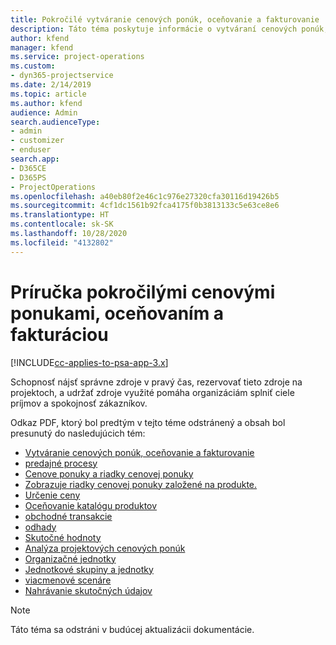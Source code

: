 ```yaml
---
title: Pokročilé vytváranie cenových ponúk, oceňovanie a fakturovanie
description: Táto téma poskytuje informácie o vytváraní cenových ponúk, fakturácie a oceňovania v Project Service Automation.
author: kfend
manager: kfend
ms.service: project-operations
ms.custom:
- dyn365-projectservice
ms.date: 2/14/2019
ms.topic: article
ms.author: kfend
audience: Admin
search.audienceType:
- admin
- customizer
- enduser
search.app:
- D365CE
- D365PS
- ProjectOperations
ms.openlocfilehash: a40eb80f2e46c1c976e27320cfa30116d19426b5
ms.sourcegitcommit: 4cf1dc1561b92fca4175f0b3813133c5e63ce8e6
ms.translationtype: HT
ms.contentlocale: sk-SK
ms.lasthandoff: 10/28/2020
ms.locfileid: "4132802"
---
```

# <a name="advanced-quoting-pricing-and-billing-guide"></a>Príručka pokročilými cenovými ponukami, oceňovaním a fakturáciou

[!INCLUDE[cc-applies-to-psa-app-3.x](../../includes/cc-applies-to-psa-app-3x.md)]

Schopnosť nájsť správne zdroje v pravý čas, rezervovať tieto zdroje na projektoch, a udržať zdroje využité pomáha organizáciám splniť ciele príjmov a spokojnosť zákazníkov. 

Odkaz PDF, ktorý bol predtým v tejto téme odstránený a obsah bol presunutý do nasledujúcich tém:

- [Vytváranie cenových ponúk, oceňovanie a fakturovanie](../quote-bill-price.md)
- [predajné procesy](../basic-sales-process.md)
- [Cenove ponuky a riadky cenovej ponuky](../basic-quote-lines.md)
- [Zobrazuje riadky cenovej ponuky založené na produkte.](../product-based-quote-lines.md)
- [Určenie ceny](../basic-pricing.md)
- [Oceňovanie katalógu produktov](../product-catalog-pricing.md)
- [obchodné transakcie](../basic-business-transactions.md)
- [odhady](../estimates.md)
- [Skutočné hodnoty](../actuals.md)
- [Analýza projektových cenových ponúk](../basic-analyzing-quotes.md)
- [Organizačné jednotky](../advanced-organizational.md)
- [Jednotkové skupiny a jednotky](../advanced-units.md)
- [viacmenové scenáre](../advanced-currency.md)
- [Nahrávanie skutočných údajov](../advanced-actuals.md)

> [!NOTE]
> Táto téma sa odstráni v budúcej aktualizácii dokumentácie. 
